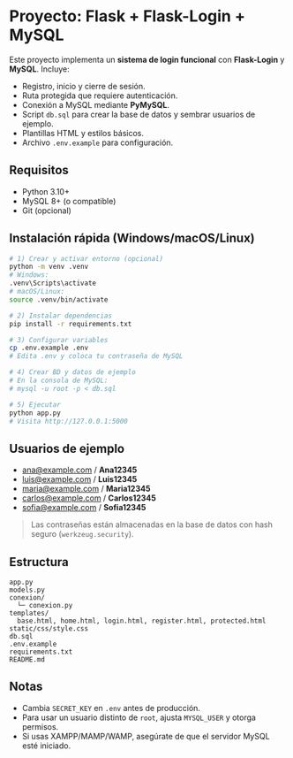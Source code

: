# Proyecto: Flask + Flask-Login + MySQL

Este proyecto implementa un **sistema de login funcional** con **Flask-Login** y **MySQL**. Incluye:
- Registro, inicio y cierre de sesión.
- Ruta protegida que requiere autenticación.
- Conexión a MySQL mediante **PyMySQL**.
- Script `db.sql` para crear la base de datos y sembrar usuarios de ejemplo.
- Plantillas HTML y estilos básicos.
- Archivo `.env.example` para configuración.

## Requisitos
- Python 3.10+
- MySQL 8+ (o compatible)
- Git (opcional)

## Instalación rápida (Windows/macOS/Linux)

```bash
# 1) Crear y activar entorno (opcional)
python -m venv .venv
# Windows:
.venv\Scripts\activate
# macOS/Linux:
source .venv/bin/activate

# 2) Instalar dependencias
pip install -r requirements.txt

# 3) Configurar variables
cp .env.example .env
# Edita .env y coloca tu contraseña de MySQL

# 4) Crear BD y datos de ejemplo
# En la consola de MySQL:
# mysql -u root -p < db.sql

# 5) Ejecutar
python app.py
# Visita http://127.0.0.1:5000
```

## Usuarios de ejemplo
- ana@example.com / **Ana12345**
- luis@example.com / **Luis12345**
- maria@example.com / **Maria12345**
- carlos@example.com / **Carlos12345**
- sofia@example.com / **Sofia12345**

> Las contraseñas están almacenadas en la base de datos con hash seguro (`werkzeug.security`).

## Estructura
```
app.py
models.py
conexion/
  └─ conexion.py
templates/
  base.html, home.html, login.html, register.html, protected.html
static/css/style.css
db.sql
.env.example
requirements.txt
README.md
```

## Notas
- Cambia `SECRET_KEY` en `.env` antes de producción.
- Para usar un usuario distinto de `root`, ajusta `MYSQL_USER` y otorga permisos.
- Si usas XAMPP/MAMP/WAMP, asegúrate de que el servidor MySQL esté iniciado.
